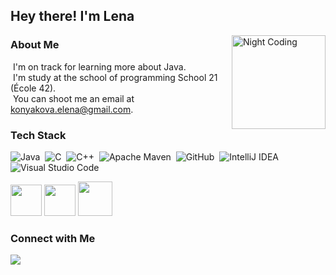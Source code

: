 <h2>Hey there! I'm Lena</h2>

<img alt="Night Coding" src="./assets/Ao.gif" height="150" align="right"/>

<h3>About Me</h3>

&nbsp;I'm on track for learning more about Java.\
&nbsp;I'm study at the school of programming School 21 (École 42).\
&nbsp;You can shoot me an email at konyakova.elena@gmail.com.

<h3>Tech Stack</h3>

![Java](https://img.shields.io/badge/java-%23ED8B00.svg?style=for-the-badge&logo=java&logoColor=white)&nbsp;
![C](https://img.shields.io/badge/c-%2300599C.svg?style=for-the-badge&logo=c&logoColor=white)&nbsp;
![C++](https://img.shields.io/badge/c++-%2300599C.svg?style=for-the-badge&logo=c%2B%2B&logoColor=white)&nbsp;
![Apache Maven](https://img.shields.io/badge/Maven-C71A36?style=for-the-badge&logo=Apache%20Maven&logoColor=white)&nbsp;
![GitHub](https://img.shields.io/badge/github-%23121011.svg?style=for-the-badge&logo=github&logoColor=white)&nbsp;
![IntelliJ IDEA](https://img.shields.io/badge/IntelliJIDEA-000000.svg?style=for-the-badge&logo=intellij-idea&logoColor=white)&nbsp;
![Visual Studio Code](https://img.shields.io/badge/Visual%20Studio%20Code-0078d7.svg?style=for-the-badge&logo=visual-studio-code&logoColor=white)&nbsp;


<p>
<img height="50" src="https://encrypted-tbn0.gstatic.com/images?q=tbn:ANd9GcQKgWu_bvCWvSofUjrU3eVSVwKkHcA3y8EnhsoVU64m4G2bOSeiUoQC5rUwe9H6BRR4CF4&usqp=CAU"/>

<img height="50" src="https://encrypted-tbn0.gstatic.com/images?q=tbn:ANd9GcTyC1vfcnbmjWfrr8qjdJqCZ1_w1i5VxiSygo0UMTWrqDyZ_-3EO2bvjXsrIKSYb50vjvI&usqp=CAU"/>

<img height="55" src="https://img.icons8.com/color/480/c-plus-plus-logo.png"/>

</p>




<h3>Connect with Me</h3>
<p align="center">
<a href="https://www.instagram.com/accounts/login/?next=/frosya_bulochkina/"><img align="left" src="https://img.shields.io/badge/FrosyaBulochkina-%23E4405F.svg?style=for-the-badge&logo=Instagram&logoColor=white"/></a>
</p>

